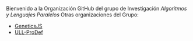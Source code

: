 Bienvenido a la Organización GitHub del grupo de Investigación *Algoritmos y  Lenguajes Paralelos* 
Otras organizaciones del Grupo:
 
 * [GeneticsJS](https://github.com/GeneticsJS)
 * [ULL-ProDef](https://github.com/ULL-prodef)
